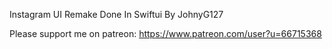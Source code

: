 

Instagram UI Remake Done In Swiftui By JohnyG127

Please support me on patreon: https://www.patreon.com/user?u=66715368
